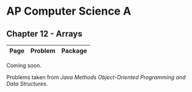 # AP Computer Science A
## Chapter 12 - Arrays

| **Page** | **Problem**       | **Package**                                                     |
|----------|-------------------|-----------------------------------------------------------------|

Coming soon.

Problems taken from *Java Methods Object-Oriented Programming and Data Structures*.